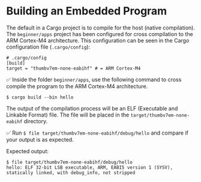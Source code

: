 # Building an Embedded Program

The default in a Cargo project is to compile for the host (native compilation). The `beginner/apps` project has been configured for cross compilation to the ARM Cortex-M4 architecture. This configuration can be seen in the Cargo configuration file (`.cargo/config`):

``` text
# .cargo/config
[build]
target = "thumbv7em-none-eabihf" # = ARM Cortex-M4
```

✅ Inside the folder `beginner/apps`, use the following command to cross compile the program to the ARM Cortex-M4 architecture.

``` console
$ cargo build --bin hello
```

The output of the compilation process will be an ELF (Executable and Linkable Format) file. The file will be placed in the `target/thumbv7em-none-eabihf` directory.

✅ Run `$ file target/thumbv7em-none-eabihf/debug/hello` and compare if your output is as expected.

Expected output:
``` console
$ file target/thumbv7em-none-eabihf/debug/hello
hello: ELF 32-bit LSB executable, ARM, EABI5 version 1 (SYSV), statically linked, with debug_info, not stripped
```